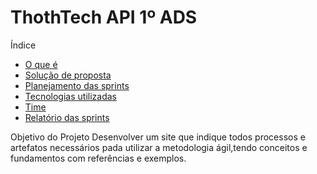 # ThothTech API 1º ADS



Índice

- [O que é](#o-que-é)
- [Solução de proposta](#solução-de-proposta)
- [Planejamento das sprints](#planejamento-das-sprints)
- [Tecnologias utilizadas](#tecnologias-utilizadas)
- [Time](#time)
- [Relatório das sprints](#relatório-das-sprints)

Objetivo do Projeto
 Desenvolver um site que indique todos processos e artefatos necessários pada utilizar a metodologia ágil,tendo conceitos e fundamentos com referências e exemplos.
